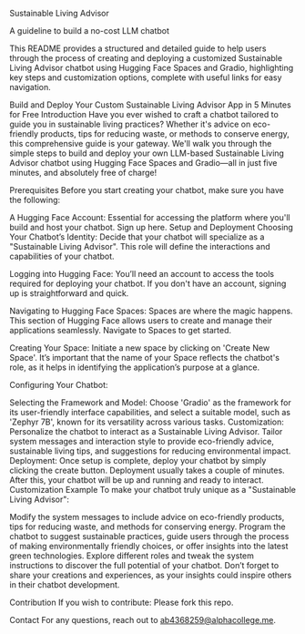 Sustainable Living Advisor 

A guideline to build a no-cost LLM chatbot

This README provides a structured and detailed guide to help users through the process of creating and deploying a customized Sustainable Living Advisor chatbot using Hugging Face Spaces and Gradio, highlighting key steps and customization options, complete with useful links for easy navigation.

Build and Deploy Your Custom Sustainable Living Advisor App in 5 Minutes for Free
Introduction
Have you ever wished to craft a chatbot tailored to guide you in sustainable living practices? Whether it's advice on eco-friendly products, tips for reducing waste, or methods to conserve energy, this comprehensive guide is your gateway. We'll walk you through the simple steps to build and deploy your own LLM-based Sustainable Living Advisor chatbot using Hugging Face Spaces and Gradio—all in just five minutes, and absolutely free of charge!

Prerequisites
Before you start creating your chatbot, make sure you have the following:

A Hugging Face Account: Essential for accessing the platform where you'll build and host your chatbot. Sign up here.
Setup and Deployment
Choosing Your Chatbot’s Identity: Decide that your chatbot will specialize as a "Sustainable Living Advisor". This role will define the interactions and capabilities of your chatbot.

Logging into Hugging Face: You’ll need an account to access the tools required for deploying your chatbot. If you don't have an account, signing up is straightforward and quick.

Navigating to Hugging Face Spaces: Spaces are where the magic happens. This section of Hugging Face allows users to create and manage their applications seamlessly. Navigate to Spaces to get started.

Creating Your Space: Initiate a new space by clicking on 'Create New Space'. It’s important that the name of your Space reflects the chatbot's role, as it helps in identifying the application’s purpose at a glance.

Configuring Your Chatbot:

Selecting the Framework and Model: Choose 'Gradio' as the framework for its user-friendly interface capabilities, and select a suitable model, such as 'Zephyr 7B', known for its versatility across various tasks.
Customization: Personalize the chatbot to interact as a Sustainable Living Advisor. Tailor system messages and interaction style to provide eco-friendly advice, sustainable living tips, and suggestions for reducing environmental impact.
Deployment: Once setup is complete, deploy your chatbot by simply clicking the create button. Deployment usually takes a couple of minutes. After this, your chatbot will be up and running and ready to interact.
Customization Example
To make your chatbot truly unique as a "Sustainable Living Advisor":

Modify the system messages to include advice on eco-friendly products, tips for reducing waste, and methods for conserving energy.
Program the chatbot to suggest sustainable practices, guide users through the process of making environmentally friendly choices, or offer insights into the latest green technologies.
Explore different roles and tweak the system instructions to discover the full potential of your chatbot. Don’t forget to share your creations and experiences, as your insights could inspire others in their chatbot development.

Contribution
If you wish to contribute: Please fork this repo.

Contact
For any questions, reach out to ab4368259@alphacollege.me.

